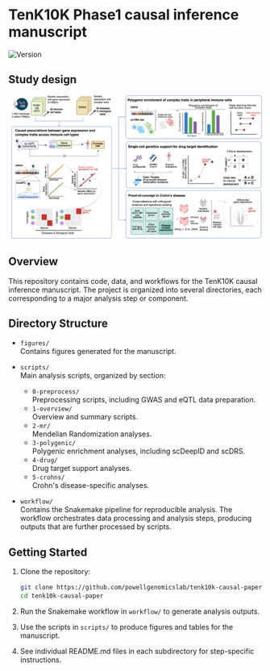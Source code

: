 # TenK10K Phase1 causal inference manuscript

![Version](https://img.shields.io/badge/version-preprint)


## Study design
![](figures/biorender/study_design.png)

## Overview

This repository contains code, data, and workflows for the TenK10K causal inference manuscript. The project is organized into several directories, each corresponding to a major analysis step or component.

## Directory Structure

- `figures/`  
  Contains figures generated for the manuscript.

- `scripts/`  
  Main analysis scripts, organized by section:
  - `0-preprocess/`  
    Preprocessing scripts, including GWAS and eQTL data preparation.
  - `1-overview/`  
    Overview and summary scripts.
  - `2-mr/`  
    Mendelian Randomization analyses.
  - `3-polygenic/`  
    Polygenic enrichment analyses, including scDeepID and scDRS.
  - `4-drug/`  
    Drug target support analyses.
  - `5-crohns/`  
    Crohn's disease-specific analyses.

- `workflow/`  
  Contains the Snakemake pipeline for reproducible analysis. The workflow orchestrates data processing and analysis steps, producing outputs that are further processed by scripts.

## Getting Started

1. Clone the repository:
   ```sh
   git clone https://github.com/powellgenomicslab/tenk10k-causal-paper.git
   cd tenk10k-causal-paper
   ```

2. Run the Snakemake workflow in `workflow/` to generate analysis outputs.

3. Use the scripts in `scripts/` to produce figures and tables for the manuscript.

4. See individual README.md files in each subdirectory for step-specific instructions.

